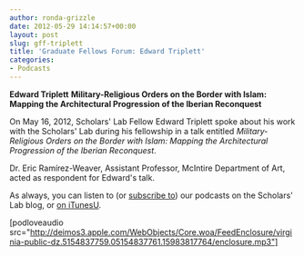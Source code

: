 ```yaml
---
author: ronda-grizzle
date: 2012-05-29 14:14:57+00:00
layout: post
slug: gff-triplett
title: 'Graduate Fellows Forum: Edward Triplett'
categories:
- Podcasts
---
```


**Edward Triplett**
**Military-Religious Orders on the Border with Islam: Mapping the Architectural Progression of the Iberian Reconquest**

On May 16, 2012, Scholars' Lab Fellow Edward Triplett spoke about his work with the Scholars' Lab during his fellowship in a talk entitled _Military-Religious Orders on the Border with Islam: Mapping the Architectural Progression of the Iberian Reconquest_.

Dr. Eric Ramírez-Weaver, Assistant Professor, McIntire Department of Art, acted as respondent for Edward's talk.

As always, you can listen to (or [subscribe to](http://www.scholarslab.org/category/podcasts/)) our podcasts on the Scholars' Lab blog, or [on iTunesU](http://itunes.apple.com/us/itunes-u/scholars-lab-speaker-series/id401906619).

[podloveaudio src="http://deimos3.apple.com/WebObjects/Core.woa/FeedEnclosure/virginia-public-dz.5154837759.05154837761.15983817764/enclosure.mp3"]
